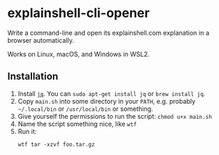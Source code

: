 # explainshell-cli-opener
Write a command-line and open its explainshell.com explanation in a browser automatically.

Works on Linux, macOS, and Windows in WSL2.

## Installation

1. Install [`jq`](https://stedolan.github.io/jq/download/). You can `sudo apt-get install jq` or `brew install jq`.
2. Copy `main.sh` into some directory in your `PATH`, e.g. probably `~/.local/bin` or `/usr/local/bin` or something.
3. Give yourself the permissions to run the script: `chmod u+x main.sh`
4. Name the script something nice, like `wtf`
5. Run it:
   ```
   wtf tar -xzvf foo.tar.gz
   ```
